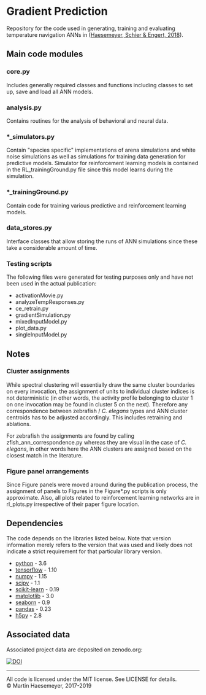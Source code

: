 # Gradient Prediction

Repository for the code used in generating, training and evaluating temperature
navigation ANNs in
([Haesemeyer, Schier & Engert, 2018](https://www.biorxiv.org/content/10.1101/390435v2)).


## Main code modules
### core.py
Includes generally required classes and functions including classes to set up,
save and load all ANN models.
### analysis.py
Contains routines for the analysis of behavioral and neural data.
### *_simulators.py
Contain "species specific" implementations of arena simulations and white noise
simulations as well as simulations for training data generation for predictive
models. Simulator for reinforcement learning models is contained in the
RL_trainingGround.py file since this model learns during the simulation.
### *_trainingGround.py
Contain code for training various predictive and reinforcement learning models.
### data_stores.py
Interface classes that allow storing the runs of ANN simulations since these
take a considerable amount of time.
### Testing scripts
The following files were generated for testing purposes only and have not been
used in the actual publication:
* activationMovie.py
* analyzeTempResponses.py
* ce_retrain.py
* gradientSimulation.py
* mixedInputModel.py
* plot_data.py
* singleInputModel.py

## Notes
### Cluster assignments
While spectral clustering will essentially draw the same cluster boundaries on
every invocation, the assignment of units to individual cluster indices is not
deterministic (in other words, the activity profile belonging to cluster 1 on
one invocation may be found in cluster 5 on the next). Therefore any
correspondence between zebrafish / _C. elegans_ types and ANN cluster centroids
has to be adjusted accordingly. This includes retraining and ablations.

For zebrafish the assignments are found by calling zfish_ann_correspondence.py
whereas they are visual in the case of _C. elegans_, in other words here the
ANN clusters are assigned based on the closest match in the literature.

### Figure panel arrangements
Since Figure panels were moved around during the publication process, the
assignment of panels to Figures in the Figure*.py scripts is only approximate.
Also, all plots related to reinforcement learning networks are in rl_plots.py
irrespective of their paper figure location.

## Dependencies
The code depends on the libraries listed below. Note that version information
merely refers to the version that was used and likely does not indicate a
strict requirement for that particular library version.
* [python](https://www.python.org/) - 3.6
* [tensorflow](https://www.tensorflow.org/) - 1.10
* [numpy](http://www.numpy.org/) - 1.15
* [scipy](https://www.scipy.org/) - 1.1
* [scikit-learn](https://scikit-learn.org/stable/) - 0.19
* [matplotlib](https://matplotlib.org/) - 3.0
* [seaborn](https://seaborn.pydata.org/) - 0.9
* [pandas](https://pandas.pydata.org/) - 0.23
* [h5py](http://docs.h5py.org/) - 2.8

## Associated data
Associated project data are deposited on zenodo.org:

[![DOI](https://zenodo.org/badge/DOI/10.5281/zenodo.3258831.svg)](https://doi.org/10.5281/zenodo.3258831)

---
All code is licensed under the MIT license. See LICENSE for details.  
&copy; Martin Haesemeyer, 2017-2019